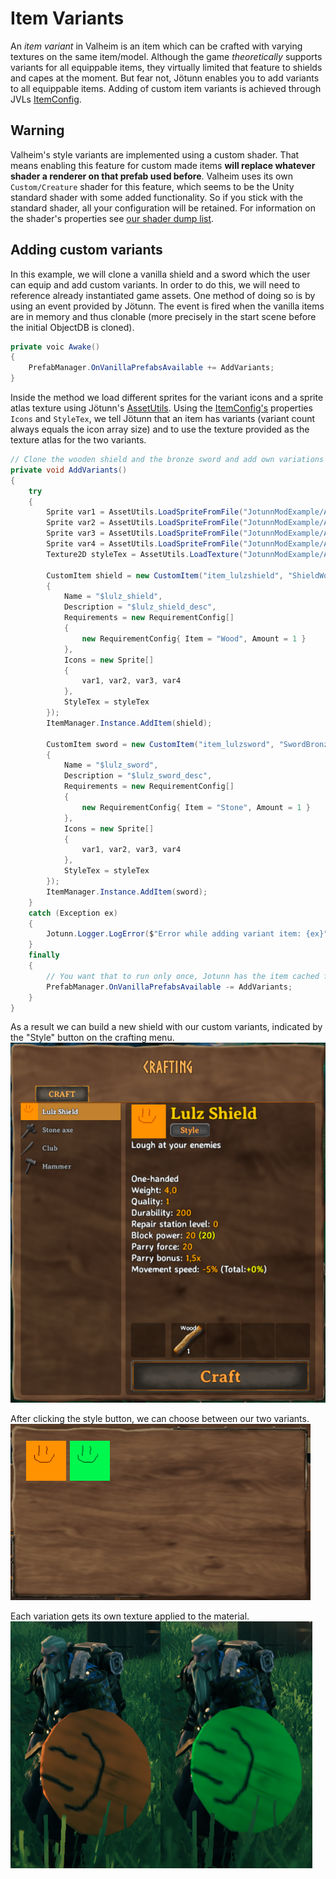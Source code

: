 ﻿# Item Variants

An _item variant_ in Valheim is an item which can be crafted with varying textures on the same item/model. Although the game _theoretically_ supports variants for all equippable items, they virtually limited that feature to shields and capes at the moment. But fear not, Jötunn enables you to add variants to all equippable items. Adding of custom item variants is achieved through JVLs [ItemConfig](xref:Jotunn.Configs.ItemConfig).

## Warning 

Valheim's style variants are implemented using a custom shader. That means enabling this feature for custom made items __will replace whatever shader a renderer on that prefab used before__. Valheim uses its own `Custom/Creature` shader for this feature, which seems to be the Unity standard shader with some added functionality. So if you stick with the standard shader, all your configuration will be retained. For information on the shader's properties see [our shader dump list](../data/prefabs/shader-list.md).

## Adding custom variants

In this example, we will clone a vanilla shield and a sword which the user can equip and add custom variants. In order to do this, we will need to reference already instantiated game assets. One method of doing so is by using an event provided by Jötunn. The event is fired when the vanilla items are in memory and thus clonable (more precisely in the start scene before the initial ObjectDB is cloned).

```cs
private voic Awake()
{
    PrefabManager.OnVanillaPrefabsAvailable += AddVariants;
}
```

Inside the method we load different sprites for the variant icons and a sprite atlas texture using Jötunn's [AssetUtils](xref:Jotunn.Utils.AssetUtils). Using the [ItemConfig's](xref:Jotunn.Configs.ItemConfig) properties `Icons` and `StyleTex`, we tell Jötunn that an item has variants (variant count always equals the icon array size) and to use the texture provided as the texture atlas for the two variants.

```cs
// Clone the wooden shield and the bronze sword and add own variations to it
private void AddVariants()
{
    try
    {
        Sprite var1 = AssetUtils.LoadSpriteFromFile("JotunnModExample/Assets/test_var1.png");
        Sprite var2 = AssetUtils.LoadSpriteFromFile("JotunnModExample/Assets/test_var2.png");
        Sprite var3 = AssetUtils.LoadSpriteFromFile("JotunnModExample/Assets/test_var3.png");
        Sprite var4 = AssetUtils.LoadSpriteFromFile("JotunnModExample/Assets/test_var4.png");
        Texture2D styleTex = AssetUtils.LoadTexture("JotunnModExample/Assets/test_varpaint.png");

        CustomItem shield = new CustomItem("item_lulzshield", "ShieldWood", new ItemConfig
        {
            Name = "$lulz_shield",
            Description = "$lulz_shield_desc",
            Requirements = new RequirementConfig[]
            {
                new RequirementConfig{ Item = "Wood", Amount = 1 }
            },
            Icons = new Sprite[]
            {
                var1, var2, var3, var4
            },
            StyleTex = styleTex
        });
        ItemManager.Instance.AddItem(shield);
                
        CustomItem sword = new CustomItem("item_lulzsword", "SwordBronze", new ItemConfig
        {
            Name = "$lulz_sword",
            Description = "$lulz_sword_desc",
            Requirements = new RequirementConfig[]
            {
                new RequirementConfig{ Item = "Stone", Amount = 1 }
            },
            Icons = new Sprite[]
            {
                var1, var2, var3, var4
            },
            StyleTex = styleTex
        });
        ItemManager.Instance.AddItem(sword);
    }
    catch (Exception ex)
    {
        Jotunn.Logger.LogError($"Error while adding variant item: {ex}");
    }
    finally
    {
        // You want that to run only once, Jotunn has the item cached for the game session
        PrefabManager.OnVanillaPrefabsAvailable -= AddVariants;
    }
}
```

As a result we can build a new shield with our custom variants, indicated by the "Style" button on the crafting menu. 
<br />
![Variation Recipe](../images/data/variationRecipe.png)

After clicking the style button, we can choose between our two variants.
<br />
![Variation Selection](../images/data/variationSelection.png)

Each variation gets its own texture applied to the material.
<br />
![Variation Result](../images/data/variationResult.png)